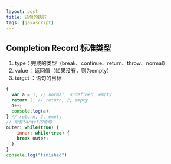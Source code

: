 ```yaml
---
layout: post
title: 语句的执行
tags: [javascript]
---
```

## Completion Record 标准类型

1. type：完成的类型（break、continue、return、throw、normal）
2. value ：返回值（如果没有，则为empty）
3. target ：语句的目标

```js
{
  var a = 1; // normal, undefined, empty
  return 2; // return, 2, empty
  a++;
  console.log(a);
} // return, 2, empty
// 带有target的语句
outer: while(true) { 
    inner: while(true) {
    break outer;
  }
}
console.log("finished")
```
